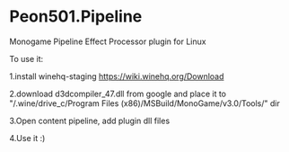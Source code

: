 # Peon501.Pipeline
Monogame Pipeline Effect Processor plugin for Linux

To use it:

1.install winehq-staging 
https://wiki.winehq.org/Download

2.download d3dcompiler_47.dll from google and place it to  
"/.wine/drive_c/Program Files (x86)/MSBuild/MonoGame/v3.0/Tools/" dir

3.Open content pipeline, add plugin dll files

4.Use it :)
